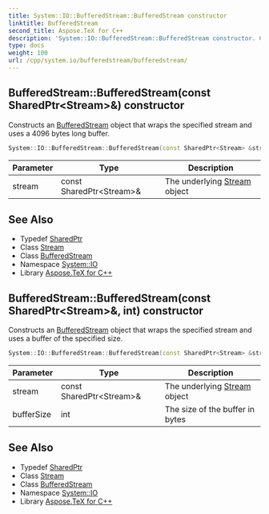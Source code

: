 ```yaml
---
title: System::IO::BufferedStream::BufferedStream constructor
linktitle: BufferedStream
second_title: Aspose.TeX for C++
description: 'System::IO::BufferedStream::BufferedStream constructor. Constructs an BufferedStream object that wraps the specified stream and uses a 4096 bytes long buffer in C++.'
type: docs
weight: 100
url: /cpp/system.io/bufferedstream/bufferedstream/
---
```

## BufferedStream::BufferedStream(const SharedPtr\<Stream\>\&) constructor


Constructs an [BufferedStream](../) object that wraps the specified stream and uses a 4096 bytes long buffer.

```cpp
System::IO::BufferedStream::BufferedStream(const SharedPtr<Stream> &stream)
```


| Parameter | Type | Description |
| --- | --- | --- |
| stream | const SharedPtr\<Stream\>\& | The underlying [Stream](../../stream/) object |

## See Also

* Typedef [SharedPtr](../../../system/sharedptr/)
* Class [Stream](../../stream/)
* Class [BufferedStream](../)
* Namespace [System::IO](../../)
* Library [Aspose.TeX for C++](../../../)
## BufferedStream::BufferedStream(const SharedPtr\<Stream\>\&, int) constructor


Constructs an [BufferedStream](../) object that wraps the specified stream and uses a buffer of the specified size.

```cpp
System::IO::BufferedStream::BufferedStream(const SharedPtr<Stream> &stream, int bufferSize)
```


| Parameter | Type | Description |
| --- | --- | --- |
| stream | const SharedPtr\<Stream\>\& | The underlying [Stream](../../stream/) object |
| bufferSize | int | The size of the buffer in bytes |

## See Also

* Typedef [SharedPtr](../../../system/sharedptr/)
* Class [Stream](../../stream/)
* Class [BufferedStream](../)
* Namespace [System::IO](../../)
* Library [Aspose.TeX for C++](../../../)
